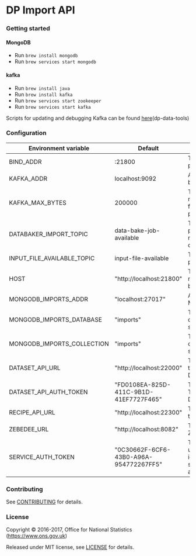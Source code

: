 DP Import API
==============

### Getting started

#### MongoDB
* Run ```brew install mongodb```
* Run ```brew services start mongodb```

#### kafka
* Run ```brew install java```
* Run ```brew install kafka```
* Run ```brew services start zookeeper```
* Run ```brew services start kafka```

Scripts for updating and debugging Kafka can be found [here](https://github.com/ONSdigital/dp-data-tools)(dp-data-tools)

### Configuration

| Environment variable        | Default                                   | Description
| --------------------------- | ----------------------------------------- | -----------
| BIND_ADDR                   | :21800                                    | The host and port to bind to
| KAFKA_ADDR                  | localhost:9092                            | A list of kafka brokers
| KAFKA_MAX_BYTES             | 200000                                    | The max message size for kafka producer
| DATABAKER_IMPORT_TOPIC      | data-bake-job-available                   | The topic to place messages to data-baker
| INPUT_FILE_AVAILABLE_TOPIC  | input-file-available                      | The topic to place V4 files
| HOST                        | "http://localhost:21800"                  | The host name used to build URLs
| MONGODB_IMPORTS_ADDR        | "localhost:27017"                         | Address of MongoDB
| MONGODB_IMPORTS_DATABASE    | "imports"                                 | The mongodb database to store imports
| MONGODB_IMPORTS_COLLECTION  | "imports"                                 | The mongodb collection to store imports
| DATASET_API_URL             | "http://localhost:22000"                  | The URL for the DatasetAPI
| DATASET_API_AUTH_TOKEN      | "FD0108EA-825D-411C-9B1D-41EF7727F465"    | The Auth Token for the DatasetAPI
| RECIPE_API_URL              | "http://localhost:22300"                  | The URL for the RecipeAPI
| ZEBEDEE_URL                 | "http://localhost:8082"                   | The URL Zebedee
| SERVICE_AUTH_TOKEN          | "0C30662F-6CF6-43B0-A96A-954772267FF5"    | The token used to identify this service when authenticating

### Contributing

See [CONTRIBUTING](CONTRIBUTING.md) for details.

### License

Copyright © 2016-2017, Office for National Statistics (https://www.ons.gov.uk)

Released under MIT license, see [LICENSE](LICENSE.md) for details.
